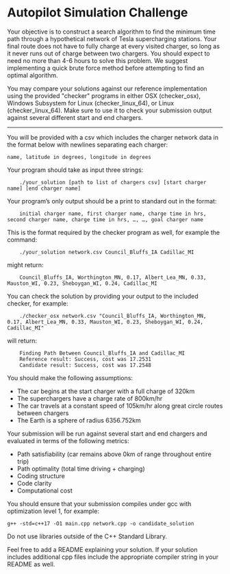 # Autopilot Simulation Challenge

Your objective is to construct a search algorithm to find the minimum time path through a hypothetical
network of Tesla supercharging stations. Your final route does not have to fully charge at every visited charger,
so long as it never runs out of charge between two chargers. You should expect to need no more 
than 4-6 hours to solve this problem. We suggest implementing a quick brute force method before
attempting to find an optimal algorithm.

You may compare your solutions against our reference implementation using the provided
"checker" programs in either OSX (checker_osx), Windows Subsystem for Linux (checker_linux_64), or Linux (checker_linux_64). Make sure to use it to check your submission output
against several different start and end chargers.

---

You will be provided with a csv which includes the charger network data
in the format below with newlines separating each charger:

	name, latitude in degrees, longitude in degrees

Your program should take as input three strings: 
		
		./your_solution [path to list of chargers csv] [start charger name] [end charger name]

Your program’s only output should be a print to standard out in the format:

		initial charger name, first charger name, charge time in hrs, second charger name, charge time in hrs, …, …, goal charger name

This is the format required by the checker program as well, for example the command:

		./your_solution network.csv Council_Bluffs_IA Cadillac_MI 

might return:

		Council_Bluffs_IA, Worthington_MN, 0.17, Albert_Lea_MN, 0.33, Mauston_WI, 0.23, Sheboygan_WI, 0.24, Cadillac_MI
	
You can check the solution by providing your output to the included checker, for example:
		
		./checker_osx network.csv "Council_Bluffs_IA, Worthington_MN, 0.17, Albert_Lea_MN, 0.33, Mauston_WI, 0.23, Sheboygan_WI, 0.24, Cadillac_MI"

will return:
		
		Finding Path Between Council_Bluffs_IA and Cadillac_MI
		Reference result: Success, cost was 17.2531
		Candidate result: Success, cost was 17.2548


You should make the following assumptions:

- The car begins at the start charger with a full charge of 320km
- The superchargers have a charge rate of 800km/hr
- The car travels at a constant speed of 105km/hr along great circle routes between chargers
- The Earth is a sphere of radius 6356.752km


Your submission will be run against several start and end chargers and evaluated in terms of the 
following metrics:

- Path satisfiability (car remains above 0km of range throughout entire trip)
- Path optimality (total time driving + charging)
- Coding structure
- Code clarity
- Computational cost


You should ensure that your submission compiles under gcc with optimization level 1, for example:

	g++ -std=c++17 -O1 main.cpp network.cpp -o candidate_solution

Do not use libraries outside of the C++ Standard Library.

Feel free to add a README explaining your solution. If your solution includes additional cpp files include the appropriate compiler string in your README as well.
